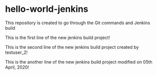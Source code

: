 # hello-world-jenkins
This repository is created to go through the Git commands and Jenkins build

This is the first line of the new jenkins build project!

This is the second line of the new jenkins build project created by testuser_2!

This is the another line of the new jenkins build project modified on 05th April, 2020!
